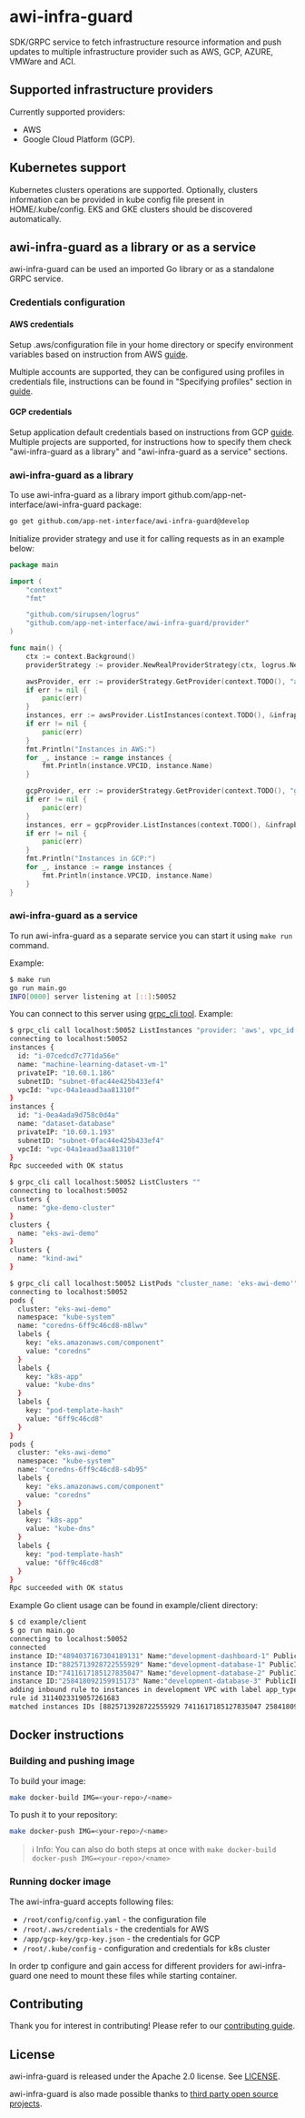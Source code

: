 # awi-infra-guard

SDK/GRPC service to fetch infrastructure resource information and push updates to multiple infrastructure provider such as AWS, GCP, AZURE, VMWare and ACI.

## Supported infrastructure providers

Currently supported providers:

- AWS
- Google Cloud Platform (GCP).

## Kubernetes support

Kubernetes clusters operations are supported. Optionally, clusters information can be provided in kube config file present in
HOME/.kube/config. EKS and GKE clusters should be discovered automatically.

## awi-infra-guard as a library or as a service

awi-infra-guard can be used an imported Go library or as a standalone GRPC service.

### Credentials configuration

#### AWS credentials

Setup .aws/configuration file in your home directory or specify environment variables based on instruction from AWS
[guide](https://docs.aws.amazon.com/sdk-for-go/v1/developer-guide/configuring-sdk.html#specifying-credentials).

Multiple accounts are supported, they can be configured using profiles in credentials file, instructions can be found in
"Specifying profiles" section in [guide](https://docs.aws.amazon.com/sdk-for-go/v1/developer-guide/configuring-sdk.html#specifying-credentials).

#### GCP credentials

Setup application default credentials based on instructions from GCP [guide](https://cloud.google.com/docs/authentication/application-default-credentials).
Multiple projects are supported, for instructions how to specify them check "awi-infra-guard as a library" and "awi-infra-guard as a service"
sections.

### awi-infra-guard as a library

To use awi-infra-guard as a library import github.com/app-net-interface/awi-infra-guard package:

```sh
go get github.com/app-net-interface/awi-infra-guard@develop
```

Initialize provider strategy and use it for calling requests as in an example below:

```go
package main

import (
    "context"
    "fmt"

    "github.com/sirupsen/logrus"
    "github.com/app-net-interface/awi-infra-guard/provider"
)

func main() {
    ctx := context.Background()
    providerStrategy := provider.NewRealProviderStrategy(ctx, logrus.New(), "")

    awsProvider, err := providerStrategy.GetProvider(context.TODO(), "aws")
    if err != nil {
        panic(err)
    }
    instances, err := awsProvider.ListInstances(context.TODO(), &infrapb.ListInstancesRequest{})
    if err != nil {
        panic(err)
    }
    fmt.Println("Instances in AWS:")
    for _, instance := range instances {
        fmt.Println(instance.VPCID, instance.Name)
    }

    gcpProvider, err := providerStrategy.GetProvider(context.TODO(), "gcp")
    if err != nil {
        panic(err)
    }
    instances, err = gcpProvider.ListInstances(context.TODO(), &infrapb.ListInstancesRequest{})
    if err != nil {
        panic(err)
    }
    fmt.Println("Instances in GCP:")
    for _, instance := range instances {
        fmt.Println(instance.VPCID, instance.Name)
    }
}
```

### awi-infra-guard as a service

To run awi-infra-guard as a separate service you can start it using `make run` command.

Example:

```sh
$ make run
go run main.go
INFO[0000] server listening at [::]:50052
```

You can connect to this server using [grpc_cli tool](https://github.com/grpc/grpc/blob/master/doc/command_line_tool.md).
Example:

```sh
$ grpc_cli call localhost:50052 ListInstances "provider: 'aws', vpc_id: 'vpc-04a1eaad3aa81310f'"
connecting to localhost:50052
instances {
  id: "i-07cedcd7c771da56e"
  name: "machine-learning-dataset-vm-1"
  privateIP: "10.60.1.186"
  subnetID: "subnet-0fac44e425b433ef4"
  vpcId: "vpc-04a1eaad3aa81310f"
}
instances {
  id: "i-0ea4ada9d758c0d4a"
  name: "dataset-database"
  privateIP: "10.60.1.193"
  subnetID: "subnet-0fac44e425b433ef4"
  vpcId: "vpc-04a1eaad3aa81310f"
}
Rpc succeeded with OK status

$ grpc_cli call localhost:50052 ListClusters ""
connecting to localhost:50052
clusters {
  name: "gke-demo-cluster"
}
clusters {
  name: "eks-awi-demo"
}
clusters {
  name: "kind-awi"
}

$ grpc_cli call localhost:50052 ListPods "cluster_name: 'eks-awi-demo'"
connecting to localhost:50052
pods {
  cluster: "eks-awi-demo"
  namespace: "kube-system"
  name: "coredns-6ff9c46cd8-m8lwv"
  labels {
    key: "eks.amazonaws.com/component"
    value: "coredns"
  }
  labels {
    key: "k8s-app"
    value: "kube-dns"
  }
  labels {
    key: "pod-template-hash"
    value: "6ff9c46cd8"
  }
}
pods {
  cluster: "eks-awi-demo"
  namespace: "kube-system"
  name: "coredns-6ff9c46cd8-s4b95"
  labels {
    key: "eks.amazonaws.com/component"
    value: "coredns"
  }
  labels {
    key: "k8s-app"
    value: "kube-dns"
  }
  labels {
    key: "pod-template-hash"
    value: "6ff9c46cd8"
  }
}
Rpc succeeded with OK status
```

Example Go client usage can be found in example/client directory:

```sh
$ cd example/client
$ go run main.go
connecting to localhost:50052
connected
instance ID:"4894037167304189131" Name:"development-dashboard-1" PublicIP:"35.212.252.162" PrivateIP:"10.150.0.2" SubnetID:"development-subnet-1" VPCID:"development"
instance ID:"8825713928722555929" Name:"development-database-1" PublicIP:"35.212.129.188" PrivateIP:"10.150.0.3" SubnetID:"development-subnet-1" VPCID:"development"
instance ID:"7411617185127835047" Name:"development-database-2" PublicIP:"35.212.176.237" PrivateIP:"10.150.0.4" SubnetID:"development-subnet-1" VPCID:"development"
instance ID:"258418092159915173" Name:"development-database-3" PublicIP:"35.212.218.134" PrivateIP:"10.150.0.7" SubnetID:"development-subnet-1" VPCID:"development"
adding inbound rule to instances in development VPC with label app_type:database
rule id 3114023319057261683
matched instances IDs [8825713928722555929 7411617185127835047 258418092159915173]
```

## Docker instructions

### Building and pushing image

To build your image:

```sh
make docker-build IMG=<your-repo>/<name>
```

To push it to your repository:

```sh
make docker-push IMG=<your-repo>/<name>
```

> ℹ️ Info: You can also do both steps at once with
> `make docker-build docker-push IMG=<your-repo>/<name>`

### Running docker image

The awi-infra-guard accepts following files:

- `/root/config/config.yaml` - the configuration file
- `/root/.aws/credentials` - the credentials for AWS
- `/app/gcp-key/gcp-key.json` - the credentials for GCP
- `/root/.kube/config` - configuration and credentials for k8s cluster

In order tp configure and gain access for different providers for awi-infra-guard
one need to mount these files while starting container.

## Contributing

Thank you for interest in contributing! Please refer to our
[contributing guide](CONTRIBUTING.md).

## License

awi-infra-guard is released under the Apache 2.0 license. See
[LICENSE](./LICENSE).

awi-infra-guard is also made possible thanks to
[third party open source projects](NOTICE).
